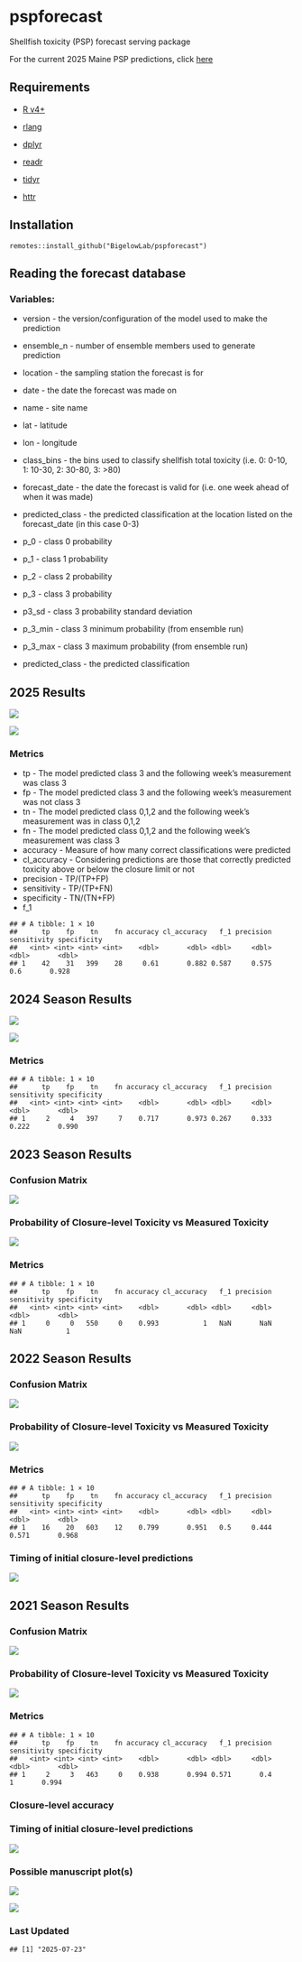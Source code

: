 pspforecast
================

Shellfish toxicity (PSP) forecast serving package

For the current 2025 Maine PSP predictions, click
[here](https://github.com/BigelowLab/pspforecast/blob/master/inst/forecastdb/dmr_webpage_table.csv)

## Requirements

- [R v4+](https://www.r-project.org/)

- [rlang](https://CRAN.R-project.org/package=rlang)

- [dplyr](https://CRAN.R-project.org/package=dplyr)

- [readr](https://CRAN.R-project.org/package=readr)

- [tidyr](https://CRAN.R-project.org/package=tidyr)

- [httr](https://CRAN.R-project.org/package=httr)

## Installation

    remotes::install_github("BigelowLab/pspforecast")

## Reading the forecast database

### Variables:

- version - the version/configuration of the model used to make the
  prediction

- ensemble_n - number of ensemble members used to generate prediction

- location - the sampling station the forecast is for

- date - the date the forecast was made on

- name - site name

- lat - latitude

- lon - longitude

- class_bins - the bins used to classify shellfish total toxicity
  (i.e. 0: 0-10, 1: 10-30, 2: 30-80, 3: \>80)

- forecast_date - the date the forecast is valid for (i.e. one week
  ahead of when it was made)

- predicted_class - the predicted classification at the location listed
  on the forecast_date (in this case 0-3)

- p_0 - class 0 probability

- p_1 - class 1 probability

- p_2 - class 2 probability

- p_3 - class 3 probability

- p3_sd - class 3 probability standard deviation

- p_3_min - class 3 minimum probability (from ensemble run)

- p_3_max - class 3 maximum probability (from ensemble run)

- predicted_class - the predicted classification

## 2025 Results

![](README_files/figure-gfm/cm25-1.png)<!-- -->

![](README_files/figure-gfm/scatter25-1.png)<!-- -->

### Metrics

- tp - The model predicted class 3 and the following week’s measurement
  was class 3
- fp - The model predicted class 3 and the following week’s measurement
  was not class 3
- tn - The model predicted class 0,1,2 and the following week’s
  measurement was in class 0,1,2
- fn - The model predicted class 0,1,2 and the following week’s
  measurement was class 3
- accuracy - Measure of how many correct classifications were predicted
- cl_accuracy - Considering predictions are those that correctly
  predicted toxicity above or below the closure limit or not
- precision - TP/(TP+FP)
- sensitivity - TP/(TP+FN)
- specificity - TN/(TN+FP)
- f_1

<!-- -->

    ## # A tibble: 1 × 10
    ##      tp    fp    tn    fn accuracy cl_accuracy   f_1 precision sensitivity specificity
    ##   <int> <int> <int> <int>    <dbl>       <dbl> <dbl>     <dbl>       <dbl>       <dbl>
    ## 1    42    31   399    28     0.61       0.882 0.587     0.575         0.6       0.928

## 2024 Season Results

![](README_files/figure-gfm/cm24-1.png)<!-- -->

![](README_files/figure-gfm/scatter24-1.png)<!-- -->

### Metrics

    ## # A tibble: 1 × 10
    ##      tp    fp    tn    fn accuracy cl_accuracy   f_1 precision sensitivity specificity
    ##   <int> <int> <int> <int>    <dbl>       <dbl> <dbl>     <dbl>       <dbl>       <dbl>
    ## 1     2     4   397     7    0.717       0.973 0.267     0.333       0.222       0.990

## 2023 Season Results

### Confusion Matrix

![](README_files/figure-gfm/cm23-1.png)<!-- -->

### Probability of Closure-level Toxicity vs Measured Toxicity

![](README_files/figure-gfm/scatter23-1.png)<!-- -->

### Metrics

    ## # A tibble: 1 × 10
    ##      tp    fp    tn    fn accuracy cl_accuracy   f_1 precision sensitivity specificity
    ##   <int> <int> <int> <int>    <dbl>       <dbl> <dbl>     <dbl>       <dbl>       <dbl>
    ## 1     0     0   550     0    0.993           1   NaN       NaN         NaN           1

## 2022 Season Results

### Confusion Matrix

![](README_files/figure-gfm/cm22-1.png)<!-- -->

### Probability of Closure-level Toxicity vs Measured Toxicity

![](README_files/figure-gfm/scatter22-1.png)<!-- -->

### Metrics

    ## # A tibble: 1 × 10
    ##      tp    fp    tn    fn accuracy cl_accuracy   f_1 precision sensitivity specificity
    ##   <int> <int> <int> <int>    <dbl>       <dbl> <dbl>     <dbl>       <dbl>       <dbl>
    ## 1    16    20   603    12    0.799       0.951   0.5     0.444       0.571       0.968

### Timing of initial closure-level predictions

![](README_files/figure-gfm/unnamed-chunk-15-1.png)<!-- -->

## 2021 Season Results

### Confusion Matrix

![](README_files/figure-gfm/cm21-1.png)<!-- -->

### Probability of Closure-level Toxicity vs Measured Toxicity

![](README_files/figure-gfm/scatter21-1.png)<!-- -->

### Metrics

    ## # A tibble: 1 × 10
    ##      tp    fp    tn    fn accuracy cl_accuracy   f_1 precision sensitivity specificity
    ##   <int> <int> <int> <int>    <dbl>       <dbl> <dbl>     <dbl>       <dbl>       <dbl>
    ## 1     2     3   463     0    0.938       0.994 0.571       0.4           1       0.994

### Closure-level accuracy

### Timing of initial closure-level predictions

![](README_files/figure-gfm/unnamed-chunk-19-1.png)<!-- -->

### Possible manuscript plot(s)

![](README_files/figure-gfm/unnamed-chunk-20-1.png)<!-- -->

![](README_files/figure-gfm/unnamed-chunk-21-1.png)<!-- -->

### Last Updated

    ## [1] "2025-07-23"
